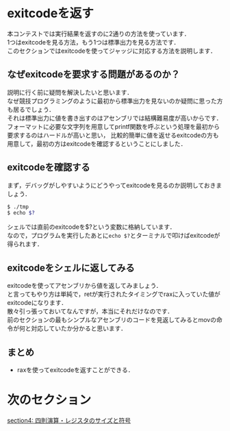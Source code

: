 # exitcodeを返す
本コンテストでは実行結果を返すのに2通りの方法を使っています．  
1つはexitcodeを見る方法，もう1つは標準出力を見る方法です．  
このセクションではexitcodeを使ってジャッジに対応する方法を説明します．  

## なぜexitcodeを要求する問題があるのか？ 
説明に行く前に疑問を解決したいと思います．  
なぜ競技プログラミングのように最初から標準出力を見ないのか疑問に思った方も居るでしょう．  
それは標準出力に値を書き出すのはアセンブリでは結構難易度が高いからです．  
フォーマットに必要な文字列を用意してprintf関数を呼ぶという処理を最初から要求するのはハードルが高いと思い，
比較的簡単に値を返せるexitcodeの方も用意して，最初の方はexitcodeを確認するということにしました．

## exitcodeを確認する
まず，デバッグがしやすいようにどうやってexitcodeを見るのか説明しておきましょう．
```sh
$ ./tmp
$ echo $?
```

シェルでは直前のexitcodeを$?という変数に格納しています．  
なので，プログラムを実行したあとに`echo $?`とターミナルで叩けばexitcodeが得られます．  

## exitcodeをシェルに返してみる  
exitcodeを使ってアセンブリから値を返してみましょう．  
と言ってもやり方は単純で，retが実行されたタイミングでraxに入っていた値がexitcodeになります．  
散々引っ張っておいてなんですが，本当にそれだけなのです．  
前のセクションの最もシンプルなアセンブリのコードを見返してみるとmovの命令が何と対応していたか分かると思います．  

## まとめ
- raxを使ってexitcodeを返すことができる．

# 次のセクション
[section4: 四則演算・レジスタのサイズと符号](/sections/section4_BasicArithmeticOperations.md)

